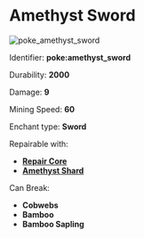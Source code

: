 # Amethyst Sword

![poke\_amethyst\_sword](https://github.com/ItsMePok/PFE/assets/136857747/42582fd4-22b8-4331-af44-6d87f83a0b6d)

Identifier: **poke:amethyst\_sword**

Durability: **2000**

Damage: **9**

Mining Speed: **60**

Enchant type: **Sword**

Repairable with:

* [**Repair Core**](https://pfewiki.gitbook.io/home/items/cores/repair-core)
* [**Amethyst Shard**](https://minecraft.wiki/w/Amethyst\_Shard)

Can Break:

* **Cobwebs**
* **Bamboo**
* **Bamboo Sapling**
